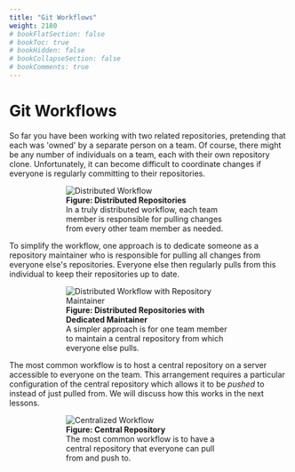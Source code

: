 ```yaml
---
title: "Git Workflows"
weight: 2180
# bookFlatSection: false
# bookToc: true
# bookHidden: false
# bookCollapseSection: false
# bookComments: true
---
```


# Git Workflows

So far you have been working with two related repositories, pretending that each was 'owned' by a separate person on a team.  Of course, there might be any number of individuals on a team, each with their own repository clone.  Unfortunately, it can become difficult to coordinate changes if everyone is regularly committing to their repositories.

<figure style="width: 300px; margin:auto">
<img src="/images/workflow-1.png" alt="Distributed Workflow"><br>
<b>Figure: Distributed Repositories</b><br>In a truly distributed workflow, each team member is responsible for pulling changes from every other team member as needed.
</figure>

To simplify the workflow, one approach is to dedicate someone as a repository maintainer who is responsible for pulling all changes from everyone else's repositories.  Everyone else then regularly pulls from this individual to keep their repositories up to date.

<figure style="width: 300px; margin:auto">
<img src="/images/workflow-2.png" alt="Distributed Workflow with Repository Maintainer"><br>
<b>Figure: Distributed Repositories with Dedicated Maintainer</b><br>A simpler approach is for one team member to maintain a central repository from which everyone else pulls.
</figure>

The most common workflow is to host a central repository on a server accessible to everyone on the team.  This arrangement requires a particular configuration of the central repository which allows it to be *pushed* to instead of just pulled from.  We will discuss how this works in the next lessons.

<figure style="width: 300px; margin:auto">
<img src="/images/workflow-3.png" alt="Centralized Workflow"><br>
<b>Figure: Central Repository</b><br>The most common workflow is to have a central repository that everyone can pull from and push to.
</figure>
